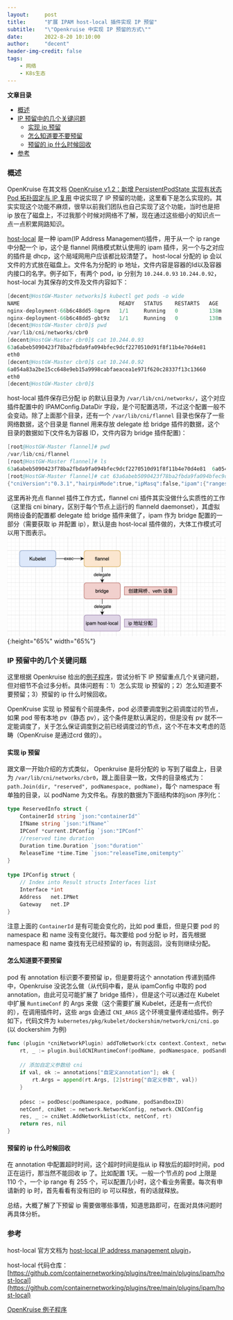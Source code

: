 ```yaml
---
layout:     post
title:      "扩展 IPAM host-local 插件实现 IP 预留"
subtitle:   "\"Openkruise 中实现 IP 预留的方式\""
date:       2022-8-20 10:10:00
author:     "decent"
header-img-credit: false
tags:
    - 网络
    - K8s生态
---
```


**文章目录**
- [概述](#概述)
- [IP 预留中的几个关键问题](#ip-预留中的几个关键问题)
	- [实现 ip 预留](#实现-ip-预留)
	- [怎么知道要不要预留](#怎么知道要不要预留)
	- [预留的 ip 什么时候回收](#预留的-ip-什么时候回收)
- [参考](#参考)

### 概述
OpenKruise 在其文档 [OpenKruise v1.2：新增 PersistentPodState 实现有状态 Pod 拓扑固定与 IP 复用](https://openkruise.io/zh/blog/openkruise-1.2/) 中说实现了 IP 预留的功能，这里看下是怎么实现的。其实实现这个功能不麻烦，很早以前我们团队也自己实现了这个功能，当时也是把 ip 放在了磁盘上，不过我那个时候对网络不了解，现在通过这些细小的知识点一点一点积累网路知识。

[host-local](https://www.cni.dev/plugins/current/ipam/host-local/) 是一种 ipam(IP Address Management)插件，用于从一个 ip range 中分配一个 ip，这个是 flannel 网络模式默认使用的 ipam 插件，另一个与之对应的插件是 dhcp，这个局域网用户应该都比较清楚了。 host-local 分配的 ip 会以文件的方式放在磁盘上。文件名为分配的 ip 地址，文件内容是容器的Id以及容器内接口的名字。例子如下，有两个 pod，ip 分别为 `10.244.0.93` `10.244.0.92`，host-local 为其保存的文件及文件内容如下：
```s
[decent@HostGW-Master networks]$ kubectl get pods -o wide
NAME                                READY   STATUS    RESTARTS   AGE    IP             NODE            NOMINATED NODE   READINESS GATES
nginx-deployment-66b6c48dd5-8qprm   1/1     Running   0          138m   10.244.0.93    hostgw-master   <none>           <none>
nginx-deployment-66b6c48dd5-gbt9z   1/1     Running   0          138m   10.244.0.92    hostgw-master   <none>           <none>
[decent@HostGW-Master cbr0]$ pwd
/var/lib/cni/networks/cbr0
[decent@HostGW-Master cbr0]$ cat 10.244.0.93
63a6abeb5090423f78ba2fbda9fa094bfec9dcf2270510d91f8f11b4e70d4e81
eth0
[decent@HostGW-Master cbr0]$ cat 10.244.0.92
6a054a83a2be15cc648e9eb15a9998cabfaeacea1e971f620c28337f13c13660
eth0
[decent@HostGW-Master cbr0]$
```
host-local 插件保存已分配 ip 的默认目录为 `/var/lib/cni/networks/`，这个对应插件配置中的 IPAMConfig.DataDir 字段，是个可配置选项，不过这个配置一般不会变动。除了上面那个目录，还有一个 `/var/lib/cni/flannel` 目录也保存了一些网络数据，这个目录是 flannel 用来存放 delegate 给 bridge 插件的数据，这个目录的数据如下(文件名为容器 ID，文件内容为 bridge 插件配置)：
```s
[root@HostGW-Master flannel]# pwd
/var/lib/cni/flannel
[root@HostGW-Master flannel]# ls
63a6abeb5090423f78ba2fbda9fa094bfec9dcf2270510d91f8f11b4e70d4e81  6a054a83a2be15cc648e9eb15a9998cabfaeacea1e971f620c28337f13c13660
[root@HostGW-Master flannel]# cat 63a6abeb5090423f78ba2fbda9fa094bfec9dcf2270510d91f8f11b4e70d4e81
{"cniVersion":"0.3.1","hairpinMode":true,"ipMasq":false,"ipam":{"ranges":[[{"subnet":"10.244.0.0/24"}]],"routes":[{"dst":"10.244.0.0/16"}],"type":"host-local"},"isDefaultGateway":true,"isGateway":true,"mtu":1450,"name":"cbr0","type":"bridge"}
```

这里再补充点 flannel 插件工作方式，flannel cni 插件其实没做什么实质性的工作（这里指 cni binary，区别于每个节点上运行的 flanneld daemonset），其虚拟网络设备的配置都 delegate 给 bridge 插件来做了，ipam 作为 bridge 配置的一部分（需要获取 ip 并配置 ip），默认是由 host-local 插件做的，大体工作模式可以用下图表示。
![java-javascript](/pics/host-local-ipam.png){:height="65%" width="65%"}


### IP 预留中的几个关键问题
这里根据 Openkruise 给出的[例子程序](https://github.com/openkruise/samples)，尝试分析下 IP 预留重点几个关键问题，但对细节不会过多分析。具体问题有：1）怎么实现 ip 预留的；2）怎么知道要不要预留；3）预留的 ip 什么时候回收。

OpenKruise 实现 ip 预留有个前提条件，pod 必须要调度到之前调度过的节点，如果 pod 带有本地 pv（静态 pv），这个条件是默认满足的，但是没有 pv 就不一定能调度了，关于怎么保证调度到之前已经调度过的节点，这个不在本文考虑的范畴（OpenKruise 是通过crd 做的）。

#### 实现 ip 预留
跟文章一开始介绍的方式类似， Openkruise 是将分配的 ip 写到了磁盘上，目录为 `/var/lib/cni/networks/cbr0`，跟上面目录一致，文件的目录格式为：`path.Join(dir, "reserved", podNamespace, podName)`，每个 namespace 有单独的目录，以 podName 为文件名。存放的数据为下面结构体的json 序列化：
```go
type ReservedInfo struct {
	ContainerId string `json:"containerId"`
	IfName string `json:"ifName"`
	IPConf *current.IPConfig `json:"IPConf"`
	//reserved time duration
	Duration time.Duration `json:"duration"`
	ReleaseTime *time.Time `json:"releaseTime,omitempty"`
}

type IPConfig struct {
	// Index into Result structs Interfaces list
	Interface *int
	Address   net.IPNet
	Gateway   net.IP
}
```
注意上面的 `ContainerId` 是有可能会变化的，比如 pod 重启，但是只要 pod 的 namespace 和 name 没有变化就行。每次要给 pod 分配 ip 时，首先根据 namespace 和 name 查找有无已经预留的 ip，有则返回，没有则继续分配。

#### 怎么知道要不要预留
pod 有 annotation 标识要不要预留 ip，但是要将这个 annotation 传递到插件中，Openkruise 没说怎么做（从代码中看，是从 ipamConfig 中取的 pod annotation，由此可见可能扩展了 bridge 插件），但是这个可以通过在 Kubelet 中扩展 `RuntimeConf` 的 Args 来做（这个需要扩展 Kubelet，还是有一点代价的），在调用插件时，这些 args 会通过 `CNI_ARGS` 这个环境变量传递给插件。例子如下，代码文件为 `kubernetes/pkg/kubelet/dockershim/network/cni/cni.go` (以 dockershim 为例)
```go
func (plugin *cniNetworkPlugin) addToNetwork(ctx context.Context, network *cniNetwork, podName string, podNamespace string, podSandboxID kubecontainer.ContainerID, podNetnsPath string, annotations, options map[string]string) (cnitypes.Result, error) {
	rt, _ := plugin.buildCNIRuntimeConf(podName, podNamespace, podSandboxID, podNetnsPath, annotations, options)

	// 添加自定义参数给 cni
	if val, ok := annotations["自定义annotation"]; ok {
		rt.Args = append(rt.Args, [2]string{"自定义参数", val})
	}

	pdesc := podDesc(podNamespace, podName, podSandboxID)
	netConf, cniNet := network.NetworkConfig, network.CNIConfig
	res, _ := cniNet.AddNetworkList(ctx, netConf, rt)
	return res, nil
}
```

#### 预留的 ip 什么时候回收
在 annotation 中配置超时时间，这个超时时间是指从 ip 释放后的超时时间，pod 正在运行，那当然不能回收 ip 了。比如配置 1天。一般一个节点的 pod 上限是 110 个，一个 ip range 有 255 个，可以配置几小时，这个看业务需要。每次有申请新的 ip 时，首先看看有没有旧的 ip 可以释放，有的话就释放。

总结，大概了解了下预留 ip 需要做哪些事情，知道思路即可，在面对具体问题时再具体分析。

### 参考

host-local 官方文档为 [host-local IP address management plugin](https://www.cni.dev/plugins/current/ipam/host-local/)，

host-local 代码仓库： [https://github.com/containernetworking/plugins/tree/main/plugins/ipam/host-local](https://github.com/containernetworking/plugins/tree/main/plugins/ipam/host-local)

[OpenKruise 例子程序](https://github.com/openkruise/samples)